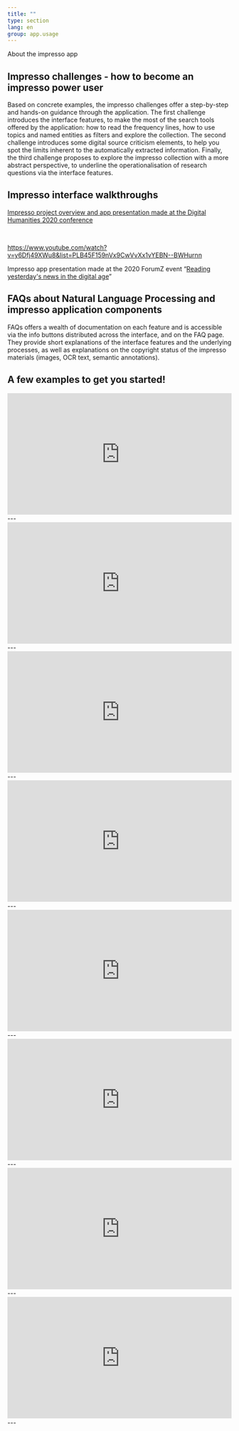 ```yaml
---
title: ""
type: section
lang: en
group: app.usage
---
```


About the impresso app

<!-- more -->

## Impresso challenges - how to become an impresso power user

Based on concrete examples, the impresso challenges offer a step-by-step and hands-on guidance through the application. The first challenge introduces the interface features, to make the most of the search tools offered by the application: how to read the frequency lines, how to use topics and named entities as filters and explore the collection. The second challenge introduces some digital source criticism elements, to help you spot the limits inherent to the automatically extracted information. Finally, the third challenge proposes to explore the impresso collection with a more abstract perspective, to underline the operationalisation of research questions via the interface features.


## Impresso interface walkthroughs


[Impresso project overview and app presentation made at the Digital Humanities 2020 conference](https://www.youtube.com/watch?v=mfiSBcl2EA8&list=PLB45F159nVx-lEm_U8zTeqq95Q92oj08r)

&nbsp;

https://www.youtube.com/watch?v=y6Dfj49XWu8&list=PLB45F159nVx9CwVvXx1vYEBN--BWHurnn

Impresso app presentation made at the 2020 ForumZ event “[Reading yesterday's news in the digital age](https://www.c2dh.uni.lu/forum-z/forum-z-goes-online-digitised-newspapers-edition)”



## FAQs about Natural Language Processing and impresso application components

FAQs offers a wealth of documentation on each feature and is accessible via the info buttons distributed across the interface, and on the FAQ page. They provide short explanations of the interface features and the underlying processes, as well as explanations on the copyright status of the impresso materials (images, OCR text, semantic annotations).



## A few examples to get you started!

<div style="padding:54.22% 0 0 0;position:relative;"><iframe src="https://player.vimeo.com/video/347022479?color=fe5&byline=0&portrait=0" style="position:absolute;top:0;left:0;width:100%;height:100%;" frameborder="0" allow="autoplay; fullscreen" allowfullscreen></iframe></div>
---
<div style="padding:54.22% 0 0 0;position:relative;"><iframe src="https://player.vimeo.com/video/347022433?color=fe5&byline=0&portrait=0" style="position:absolute;top:0;left:0;width:100%;height:100%;" frameborder="0" allow="autoplay; fullscreen" allowfullscreen></iframe></div>
---
<div style="padding:54.22% 0 0 0;position:relative;"><iframe src="https://player.vimeo.com/video/347022422?color=fe5&byline=0&portrait=0" style="position:absolute;top:0;left:0;width:100%;height:100%;" frameborder="0" allow="autoplay; fullscreen" allowfullscreen></iframe></div>
---
<div style="padding:54.22% 0 0 0;position:relative;"><iframe src="https://player.vimeo.com/video/347022471?color=fe5&byline=0&portrait=0" style="position:absolute;top:0;left:0;width:100%;height:100%;" frameborder="0" allow="autoplay; fullscreen" allowfullscreen></iframe></div>
---
<div style="padding:54.22% 0 0 0;position:relative;"><iframe src="https://player.vimeo.com/video/364796757?color=fe5&byline=0&portrait=0" style="position:absolute;top:0;left:0;width:100%;height:100%;" frameborder="0" allow="autoplay; fullscreen" allowfullscreen></iframe></div>
---
<div style="padding:54.22% 0 0 0;position:relative;"><iframe src="https://player.vimeo.com/video/364801944?color=fe5&byline=0&portrait=0" style="position:absolute;top:0;left:0;width:100%;height:100%;" frameborder="0" allow="autoplay; fullscreen" allowfullscreen></iframe></div>
---
<div style="padding:54.22% 0 0 0;position:relative;"><iframe src="https://player.vimeo.com/video/364796778?color=fe5&byline=0&portrait=0" style="position:absolute;top:0;left:0;width:100%;height:100%;" frameborder="0" allow="autoplay; fullscreen" allowfullscreen></iframe></div>
---
<div style="padding:54.22% 0 0 0;position:relative;"><iframe src="https://player.vimeo.com/video/364796883?color=fe5&byline=0&portrait=0" style="position:absolute;top:0;left:0;width:100%;height:100%;" frameborder="0" allow="autoplay; fullscreen" allowfullscreen></iframe></div>
---

<script src="https://player.vimeo.com/api/player.js"></script>
